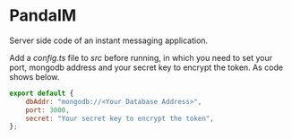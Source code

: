 # PandaIM

Server side code of an instant messaging application.

Add a *config.ts* file to *src* before running, in which you need to set your port, mongodb address and your secret key to encrypt the token. As code shows below.

```javascript
export default {
    dbAddr: "mongodb://<Your Database Address>",
    port: 3000,
    secret: "Your secret key to encrypt the token",
};
```
